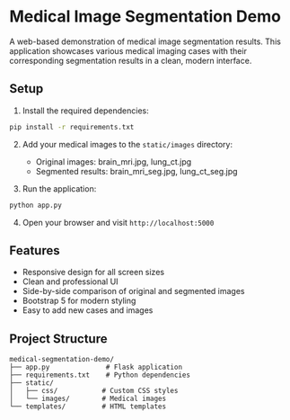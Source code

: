 # Medical Image Segmentation Demo

A web-based demonstration of medical image segmentation results. This application showcases various medical imaging cases with their corresponding segmentation results in a clean, modern interface.

## Setup

1. Install the required dependencies:
```bash
pip install -r requirements.txt
```

2. Add your medical images to the `static/images` directory:
   - Original images: brain_mri.jpg, lung_ct.jpg
   - Segmented results: brain_mri_seg.jpg, lung_ct_seg.jpg

3. Run the application:
```bash
python app.py
```

4. Open your browser and visit `http://localhost:5000`

## Features

- Responsive design for all screen sizes
- Clean and professional UI
- Side-by-side comparison of original and segmented images
- Bootstrap 5 for modern styling
- Easy to add new cases and images

## Project Structure

```
medical-segmentation-demo/
├── app.py              # Flask application
├── requirements.txt    # Python dependencies
├── static/
│   ├── css/           # Custom CSS styles
│   └── images/        # Medical images
└── templates/         # HTML templates
```
